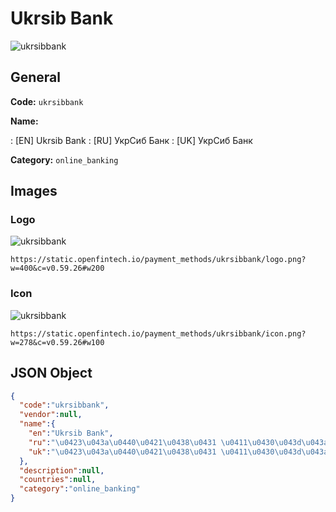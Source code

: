 
# Ukrsib Bank 
![ukrsibbank](https://static.openfintech.io/payment_methods/ukrsibbank/logo.png?w=400&c=v0.59.26#w200)  

## General 
**Code:** `ukrsibbank` 
 
**Name:** 
 
:	[EN] Ukrsib Bank 
:	[RU] УкрСиб Банк 
:	[UK] УкрСиб Банк 
 
**Category:** `online_banking` 
 

## Images 

### Logo 
![ukrsibbank](https://static.openfintech.io/payment_methods/ukrsibbank/logo.png?w=400&c=v0.59.26#w200)  

```
https://static.openfintech.io/payment_methods/ukrsibbank/logo.png?w=400&c=v0.59.26#w200
```  

### Icon 
![ukrsibbank](https://static.openfintech.io/payment_methods/ukrsibbank/icon.png?w=278&c=v0.59.26#w100)  

```
https://static.openfintech.io/payment_methods/ukrsibbank/icon.png?w=278&c=v0.59.26#w100
```  

## JSON Object 

```json
{
  "code":"ukrsibbank",
  "vendor":null,
  "name":{
    "en":"Ukrsib Bank",
    "ru":"\u0423\u043a\u0440\u0421\u0438\u0431 \u0411\u0430\u043d\u043a",
    "uk":"\u0423\u043a\u0440\u0421\u0438\u0431 \u0411\u0430\u043d\u043a"
  },
  "description":null,
  "countries":null,
  "category":"online_banking"
}
```  
